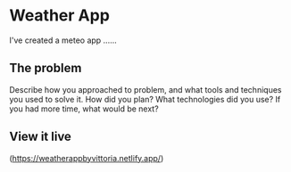 # Weather App

I've created a meteo app ......

## The problem

Describe how you approached to problem, and what tools and techniques you used to solve it. How did you plan? What technologies did you use? If you had more time, what would be next?

## View it live

(https://weatherappbyvittoria.netlify.app/)
